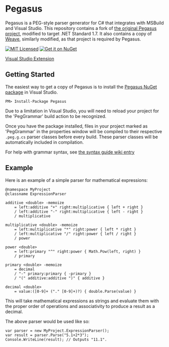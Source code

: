 Pegasus
=======

Pegasus is a PEG-style parser generator for C# that integrates with MSBuild and Visual Studio.
This repository contains a fork of [the original Pegasus project](https://github.com/otac0n/Pegasus),
modified to target .NET Standard 1.7. It also contains a copy of [Weave](https://github.com/otac0n/Weave),
similarly modified, as that project is required by Pegasus.

[![MIT Licensed](https://img.shields.io/badge/license-MIT-blue.svg?style=flat-square)](https://github.com/otac0n/Pegasus/blob/master/license.md)
[![Get it on NuGet](https://img.shields.io/nuget/v/Pegasus.svg?style=flat-square)](http://nuget.org/packages/Pegasus)

[Visual Studio Extension](https://marketplace.visualstudio.com/items?itemName=JohnGietzen.Pegasus)

Getting Started
---------------

The easiest way to get a copy of Pegasus is to install the [Pegasus NuGet package](http://nuget.org/packages/Pegasus) in Visual Studio.

    PM> Install-Package Pegasus

Due to a limitation in Visual Studio, you will need to reload your project for the 'PegGrammar' build action to be recognized.

Once you have the package installed, files in your project marked as 'PegGrammar' in the properties window will be compiled to their respective `.peg.g.cs` parser classes before every build.  These parser classes will be automatically included in compilation.

For help with grammar syntax, see [the syntax guide wiki entry](https://github.com/otac0n/Pegasus/wiki/Syntax-Guide)

Example
-------

Here is an example of a simple parser for mathematical expressions:

    @namespace MyProject
    @classname ExpressionParser

    additive <double> -memoize
        = left:additive "+" right:multiplicative { left + right }
        / left:additive "-" right:multiplicative { left - right }
        / multiplicative

    multiplicative <double> -memoize
        = left:multiplicative "*" right:power { left * right }
        / left:multiplicative "/" right:power { left / right }
        / power

    power <double>
        = left:primary "^" right:power { Math.Pow(left, right) }
        / primary

    primary <double> -memoize
        = decimal
        / "-" primary:primary { -primary }
        / "(" additive:additive ")" { additive }

    decimal <double>
        = value:([0-9]+ ("." [0-9]+)?) { double.Parse(value) }

This will take mathematical expressions as strings and evaluate them with the proper order of operations and associativity to produce a result as a decimal.

The above parser would be used like so:

    var parser = new MyProject.ExpressionParser();
    var result = parser.Parse("5.1+2*3");
    Console.WriteLine(result); // Outputs "11.1".
